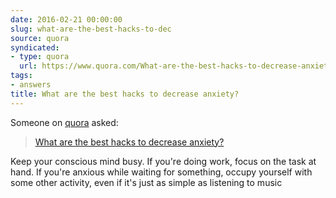 ```yaml
---
date: 2016-02-21 00:00:00
slug: what-are-the-best-hacks-to-dec
source: quora
syndicated:
- type: quora
  url: https://www.quora.com/What-are-the-best-hacks-to-decrease-anxiety/answer/Roy-Tang
tags:
- answers
title: What are the best hacks to decrease anxiety?
---
```


Someone on [quora](https://quora.com) asked:

> [What are the best hacks to decrease anxiety?](https://www.quora.com/What-are-the-best-hacks-to-decrease-anxiety/answer/Roy-Tang)


Keep your conscious mind busy. If you're doing work, focus on the task at hand. If you're anxious while waiting for something, occupy yourself with some other activity, even if it's just as simple as listening to music